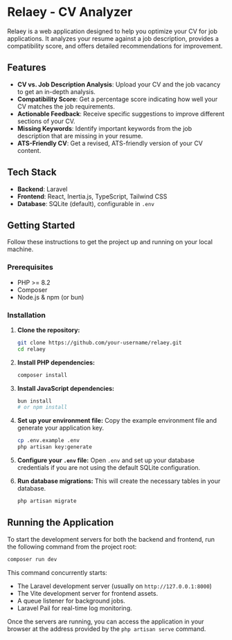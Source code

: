 # Relaey - CV Analyzer

Relaey is a web application designed to help you optimize your CV for job applications. It analyzes your resume against a job description, provides a compatibility score, and offers detailed recommendations for improvement.

## Features

- **CV vs. Job Description Analysis**: Upload your CV and the job vacancy to get an in-depth analysis.
- **Compatibility Score**: Get a percentage score indicating how well your CV matches the job requirements.
- **Actionable Feedback**: Receive specific suggestions to improve different sections of your CV.
- **Missing Keywords**: Identify important keywords from the job description that are missing in your resume.
- **ATS-Friendly CV**: Get a revised, ATS-friendly version of your CV content.

## Tech Stack

- **Backend**: Laravel
- **Frontend**: React, Inertia.js, TypeScript, Tailwind CSS
- **Database**: SQLite (default), configurable in `.env`

## Getting Started

Follow these instructions to get the project up and running on your local machine.

### Prerequisites

- PHP >= 8.2
- Composer
- Node.js & npm (or bun)

### Installation

1.  **Clone the repository:**
    ```sh
    git clone https://github.com/your-username/relaey.git
    cd relaey
    ```

2.  **Install PHP dependencies:**
    ```sh
    composer install
    ```

3.  **Install JavaScript dependencies:**
    ```sh
    bun install
    # or npm install
    ```

4.  **Set up your environment file:**
    Copy the example environment file and generate your application key.
    ```sh
    cp .env.example .env
    php artisan key:generate
    ```

5.  **Configure your `.env` file:**
    Open `.env` and set up your database credentials if you are not using the default SQLite configuration.

6.  **Run database migrations:**
    This will create the necessary tables in your database.
    ```sh
    php artisan migrate
    ```

## Running the Application

To start the development servers for both the backend and frontend, run the following command from the project root:

```sh
composer run dev
```

This command concurrently starts:
- The Laravel development server (usually on `http://127.0.0.1:8000`)
- The Vite development server for frontend assets.
- A queue listener for background jobs.
- Laravel Pail for real-time log monitoring.

Once the servers are running, you can access the application in your browser at the address provided by the `php artisan serve` command.